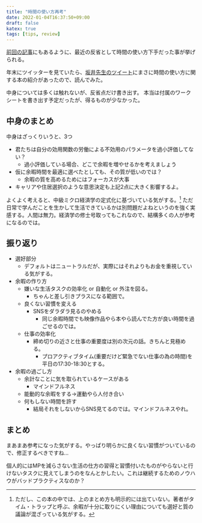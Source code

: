 ```yaml
---
title: "時間の使い方再考"
date: 2022-01-04T16:37:50+09:00
draft: false
katex: true
tags: [tips, review]
---
```



[前回の記事](../20220103)にもあるように、最近の反省として時間の使い方下手だった事が挙げられる。

年末にツイッターを見ていたら、[坂井先生のツイート](https://twitter.com/toyotaka_sakai/status/1475076579424600064?s=20)にまさに時間の使い方に関する本の紹介があったので、読んでみた。

中身については多くは触れないが、反省点だけ書き出す。
本当は付属のワークシートを書き出す予定だったが、得るものが少なかった。

<!--more-->


## 中身のまとめ

中身はざっくりいうと、3つ
- 君たちは自分の効用関数の労働による不効用のパラメータを過小評価してない？
  - 過小評価している場合、どこで余暇を増やせるかを考えましょう
- 仮に余暇時間を最適に選べたとしても、その質が低いのでは？
  - 余暇の質を高めるためにはフォーカスが大事
- キャリアや住居選択のような意思決定も上記2点に大きく影響するよ。

よくよく考えると、中級ミクロ経済学の定式化に基づいている気がする。[^1]
ただ日常で学んだことを生かして生活できているかは別問題だよねというのを強く実感する。人間は無力。経済学の修士号取ってもこれなので、結構多くの人が参考になるのでは。


## 振り返り


- 選好部分
  - デフォルトはニュートラルだが、実際にはそれよりもお金を重視している気がする。
- 余暇の作り方
  - 嫌いな生活タスクの効率化 or 自動化 or 外注を図る。
    - ちゃんと差し引きプラスになる範囲で。
  - 良くない習慣を変える
    - SNSをダラダラ見るのやめる
      - 同じ余暇時間でも映像作品やら本やら読んでた方が良い時間を過ごせるのでは。
  - 仕事の効率化
    - 締め切りの近さと仕事の重要度は別の次元の話。きちんと見極める。
      - プロアクティブタイム(重要だけど緊急でない仕事の為の時間)を平日の17:30-18:30とする。
- 余暇の過ごし方
  - 余計なことに気を取られているケースがある
    - マインドフルネス
  - 能動的な余暇をする→運動やら人付き合い
  - 何もしない時間を許す
    - 結局それをしないからSNS見てるのでは。マインドフルネスやれ。



## まとめ

まあまあ参考になった気がする。やっぱり明らかに良くない習慣がついているので、修正するべきですね…

個人的にはMPを減らさない生活の仕方の習得と習慣付いたものがやらないと行けないタスクに見えてしまうのをなんとかしたい。これは継続するためのノウハウがバッドプラクティスなのか？


[^1]: ただし、この本の中では、上のまとめ方も明示的には出ていない。著者がタイム・トラップと呼ぶ、余暇が十分に取りにくい理由についても選好と質の議論が混ざっている気がする。
